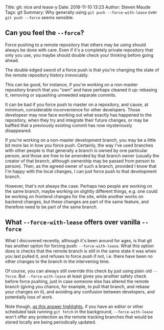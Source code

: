Title: git: nice and lease-y
Date: 2018-11-10 13:23
Author: Steven Maude
Tags: git 
Summary: Why generally using `git push --force-with-lease` over `git push --force` seems sensible.

## Can you feel the `--force`?

Force pushing to a remote repository that others may be using should
always be done with care. Even if it's a completely private repository
that only you use, you maybe should double check your thinking before
going ahead.

The double edged sword of a force push is that you're changing the state
of the remote repository history irrevocably.

This can be good, for instance, if you're working on a non-master
repository branch that you "own" and have perhaps cleaned it up:
rebasing it, removing or squashing unneeded separate commits.

It can be bad if you force push to master on a repository, and cause, at
minimum, considerable inconvenience for other developers. Those
developesr may now face working out what exactly has happened to the
repository, when they try and integrate their future changes, or may be
baffled that a previously existing commit has now mysteriously
disappeared.

If you're working on a non-master development branch, you may be a
little bit more lax in how you force push. Certainly, the way I've used
branches with other people is that generally a branch is owned by one
particular person, and those are free to be amended by that branch owner
(usually the creator of that branch, although ownership may be passed
from person to person). Then, as the agreed owner of such a branch,
provided I know that I'm happy with the local changes, I can just force
push to that development branch.

However, that's not always the case. Perhaps two people are working on
the same branch, maybe working on slightly different things, e.g. one
could be working on frontend changes for the site, while another works
on backend changes, but these changes are part of the same feature, and
therefore need to be part of the same branch. 

## What `--force-with-lease` offers over vanilla `--force`

What I discovered recently, although it's been around for ages, is that
git has another option for forcing push: `--force-with-lease`. What this
option does is checks that the remote branch is still in the same state
it was when you last pulled it, and refuses to force push if not, i.e.
there have been no other changes to the branch in the intervening time.

Of course, you can always still override this check by just using plain
old `--force`. But `--force-with-lease` at least gives you another
safety check before force pushing, just in case someone else has altered
the remote branch (giving you chance, for example, to pull that branch,
and rebase your changes on it), and avoiding any confusion between
developers, and potentially loss of work.

Note though, [as this answer
highlights](https://stackoverflow.com/a/43726130), if you have an editor
or other scheduled task running `git fetch` in the background,
`--force-with-lease` won't offer any protection as the remote tracking
branches that would be stored locally are being periodically updated.
